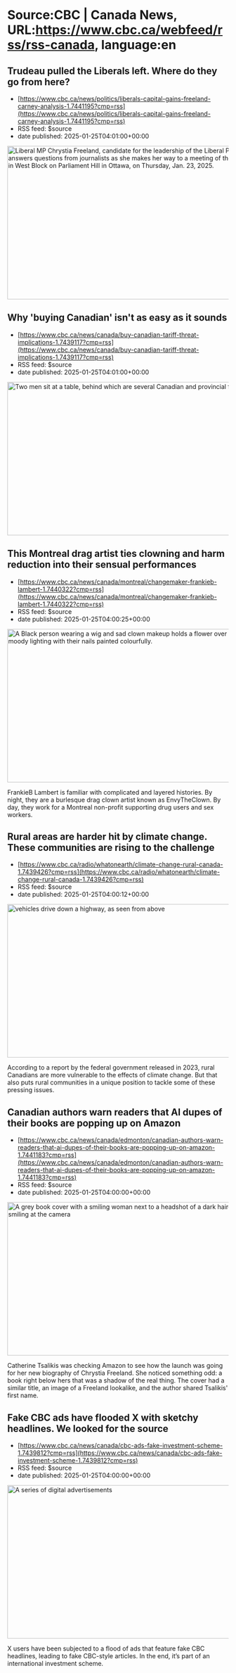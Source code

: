 # Source:CBC | Canada News, URL:https://www.cbc.ca/webfeed/rss/rss-canada, language:en

## Trudeau pulled the Liberals left. Where do they go from here?
 - [https://www.cbc.ca/news/politics/liberals-capital-gains-freeland-carney-analysis-1.7441195?cmp=rss](https://www.cbc.ca/news/politics/liberals-capital-gains-freeland-carney-analysis-1.7441195?cmp=rss)
 - RSS feed: $source
 - date published: 2025-01-25T04:01:00+00:00

<img src='https://i.cbc.ca/1.7440664.1737766032!/cpImage/httpImage/image.jpg_gen/derivatives/16x9_620/liberal-caucus-20250123.jpg' alt='Liberal MP Chrystia Freeland, candidate for the leadership of the Liberal Party of Canada, answers questions from journalists as she makes her way to a meeting of the Liberal caucus, in West Block on Parliament Hill in Ottawa, on Thursday, Jan. 23, 2025. ' width='620' height='349' title='Liberal MP Chrystia Freeland, candidate for the leadership of the Liberal Party of Canada, answers questions from journalists as she makes her way to a meeting of the Liberal caucus, in West Block on Parliament Hill in Ottawa, on Thursday, Jan. 23, 2025. '/><p></p>

## Why 'buying Canadian' isn't as easy as it sounds
 - [https://www.cbc.ca/news/canada/buy-canadian-tariff-threat-implications-1.7439117?cmp=rss](https://www.cbc.ca/news/canada/buy-canadian-tariff-threat-implications-1.7439117?cmp=rss)
 - RSS feed: $source
 - date published: 2025-01-25T04:01:00+00:00

<img src='https://i.cbc.ca/1.7440295.1737755453!/fileImage/httpImage/image.JPG_gen/derivatives/16x9_620/doug-ford-and-justin-trudeau-seated-alongside-one-another-at-meeting-in-ottawa.JPG' alt='Two men sit at a table, behind which are several Canadian and provincial flags. ' width='620' height='349' title='Prime Minister Justin Trudeau and Ontario Premier Doug Ford take part in a provincial and territorial leaders meeting in Ottawa, Ontario, Canada January 15, 2025.'/><p></p>

## This Montreal drag artist ties clowning and harm reduction into their sensual performances
 - [https://www.cbc.ca/news/canada/montreal/changemaker-frankieb-lambert-1.7440322?cmp=rss](https://www.cbc.ca/news/canada/montreal/changemaker-frankieb-lambert-1.7440322?cmp=rss)
 - RSS feed: $source
 - date published: 2025-01-25T04:00:25+00:00

<img src='https://i.cbc.ca/1.7440323.1737696362!/fileImage/httpImage/image.jpeg_gen/derivatives/16x9_620/envytheclown.jpeg' alt='A Black person wearing a wig and sad clown makeup holds a flower over their mouth in moody lighting with their nails painted colourfully.' width='620' height='349' title='FrankieB Lambert, a Montreal draglesque artist, created artwork on the seven deadly sins in Catholicism, which was featured in an exhibit in Paris last year. '/><p>FrankieB Lambert is familiar with complicated and layered histories. By night, they are a burlesque drag clown artist known as EnvyTheClown. By day, they work for a Montreal non-profit supporting drug users and sex workers.</p>

## Rural areas are harder hit by climate change. These communities are rising to the challenge
 - [https://www.cbc.ca/radio/whatonearth/climate-change-rural-canada-1.7439426?cmp=rss](https://www.cbc.ca/radio/whatonearth/climate-change-rural-canada-1.7439426?cmp=rss)
 - RSS feed: $source
 - date published: 2025-01-25T04:00:12+00:00

<img src='https://i.cbc.ca/1.7276949.1722022606!/cumulusImage/httpImage/image.jpg_gen/derivatives/16x9_620/rural-saskatchewan-highway-near-saskatoon-july-2024.jpg' alt='vehicles drive down a highway, as seen from above' width='620' height='349' title='Vehicles drive down a rural highway near Saskatoon.'/><p>According to a report by the federal government released in 2023, rural Canadians are more vulnerable to the effects of climate change. But that also puts rural communities in a unique position to tackle some of these pressing issues.</p>

## Canadian authors warn readers that AI dupes of their books are popping up on Amazon
 - [https://www.cbc.ca/news/canada/edmonton/canadian-authors-warn-readers-that-ai-dupes-of-their-books-are-popping-up-on-amazon-1.7441183?cmp=rss](https://www.cbc.ca/news/canada/edmonton/canadian-authors-warn-readers-that-ai-dupes-of-their-books-are-popping-up-on-amazon-1.7441183?cmp=rss)
 - RSS feed: $source
 - date published: 2025-01-25T04:00:00+00:00

<img src='https://i.cbc.ca/1.7414917.1734624272!/fileImage/httpImage/image.jpg_gen/derivatives/16x9_620/author-catherine-tsalikis-and-her-book-chrystia.jpg' alt='A grey book cover with a smiling woman next to a headshot of a dark haired woman smiling at the camera' width='620' height='349' title='Author Catherine Tsalikis next to her book, &quot;Chrystia: From Peace River to Parliament Hill&quot;'/><p>Catherine Tsalikis was checking Amazon to see how the launch was going for her new biography of Chrystia Freeland. She noticed something odd: a book right below hers that was a shadow of the real thing. The cover had a similar title, an image of a Freeland lookalike, and the author shared Tsalikis' first name.</p>

## Fake CBC ads have flooded X with sketchy headlines. We looked for the source
 - [https://www.cbc.ca/news/canada/cbc-ads-fake-investment-scheme-1.7439812?cmp=rss](https://www.cbc.ca/news/canada/cbc-ads-fake-investment-scheme-1.7439812?cmp=rss)
 - RSS feed: $source
 - date published: 2025-01-25T04:00:00+00:00

<img src='https://i.cbc.ca/1.7439963.1737765344!/fileImage/httpImage/image.jpg_gen/derivatives/16x9_620/fakeadssample.jpg' alt='A series of digital advertisements ' width='620' height='349' title='A sample of ads using fake news headlines shared on the X platform.'/><p>X users have been subjected to a flood of ads that feature fake CBC headlines, leading to fake CBC-style articles. In the end, it’s part of an international investment scheme.</p>

